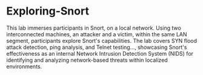 # Exploring-Snort

This lab immerses participants in Snort, on a local network. Using two interconnected machines, an attacker and a victim, within the same LAN segment, 
participants explore Snort's capabilities. 
The lab covers SYN flood attack detection, ping analysis, and Telnet testing..., showcasing Snort's effectiveness as an internal Network Intrusion 
Detection System (NIDS) for identifying and analyzing network-based threats within localized environments.




